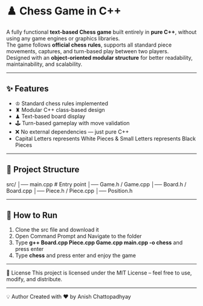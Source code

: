 # ♟️ Chess Game in C++

A fully functional **text-based Chess game** built entirely in **pure C++**, without using any game engines or graphics libraries.  
The game follows **official chess rules**, supports all standard piece movements, captures, and turn-based play between two players.  
Designed with an **object-oriented modular structure** for better readability, maintainability, and scalability.

---

## ✨ Features
- ♔ Standard chess rules implemented
- ♜ Modular C++ class-based design
- ♟ Text-based board display
- 🕹 Turn-based gameplay with move validation
- ❌ No external dependencies — just pure C++
- Capital Letters represents White Pieces & Small Letters represents Black Pieces

---

## 📂 Project Structure

src/
│── main.cpp # Entry point
│── Game.h / Game.cpp
│── Board.h / Board.cpp
│── Piece.h / Piece.cpp
│── Position.h 

---

## 🚀 How to Run

1. Clone the src file and download it
2. Open Command Prompt and Navigate to the folder
3. Type **g++ Board.cpp Piece.cpp Game.cpp main.cpp -o chess** and press enter
4. Type **chess** and press enter and enjoy the game

---

📜 License
This project is licensed under the MIT License – feel free to use, modify, and distribute.

---

💡 Author
Created with ❤️ by Anish Chattopadhyay
